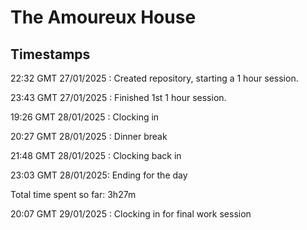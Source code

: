 # The Amoureux House

## Timestamps

22:32 GMT 27/01/2025 : Created repository, starting a 1 hour session.

23:43 GMT 27/01/2025 : Finished 1st 1 hour session.

19:26 GMT 28/01/2025 : Clocking in

20:27 GMT 28/01/2025 : Dinner break

21:48 GMT 28/01/2025 : Clocking back in

23:03 GMT 28/01/2025: Ending for the day

Total time spent so far: 3h27m

20:07 GMT 29/01/2025 : Clocking in for final work session